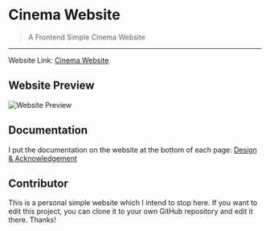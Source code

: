 # Cinema Website

> A Frontend Simple Cinema Website
<hr>

Website Link: [Cinema Website](http://cinemagithub.infinityfreeapp.com)

## Website Preview

![Website Preview](https://github.com/Arcaninar/Cinema_Website/assets/102903680/078a690f-3708-40b5-af8f-ebe9987f5fd4)

## Documentation

I put the documentation on the website at the bottom of each page: [Design & Acknowledgement](http://cinemagithub.infinityfreeapp.com/html/doc_dsgn_ack.html)

## Contributor
This is a personal simple website which I intend to stop here. If you want to edit this project, you can clone it to your own GitHub repository and edit it there. Thanks!
